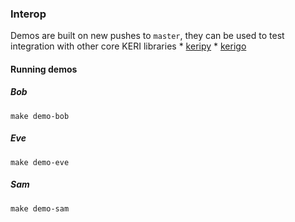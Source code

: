 ### Interop

Demos are built on new pushes to `master`, they can be used to test integration with other core KERI libraries
    * [keripy](https://github.com/decentralized-identity/keripy)
    * [kerigo](https://github.com/decentralized-identity/kerigo)

#### Running demos

##### Bob
```shell
make demo-bob
```

##### Eve
```shell
make demo-eve
```

##### Sam
```shell
make demo-sam
```

